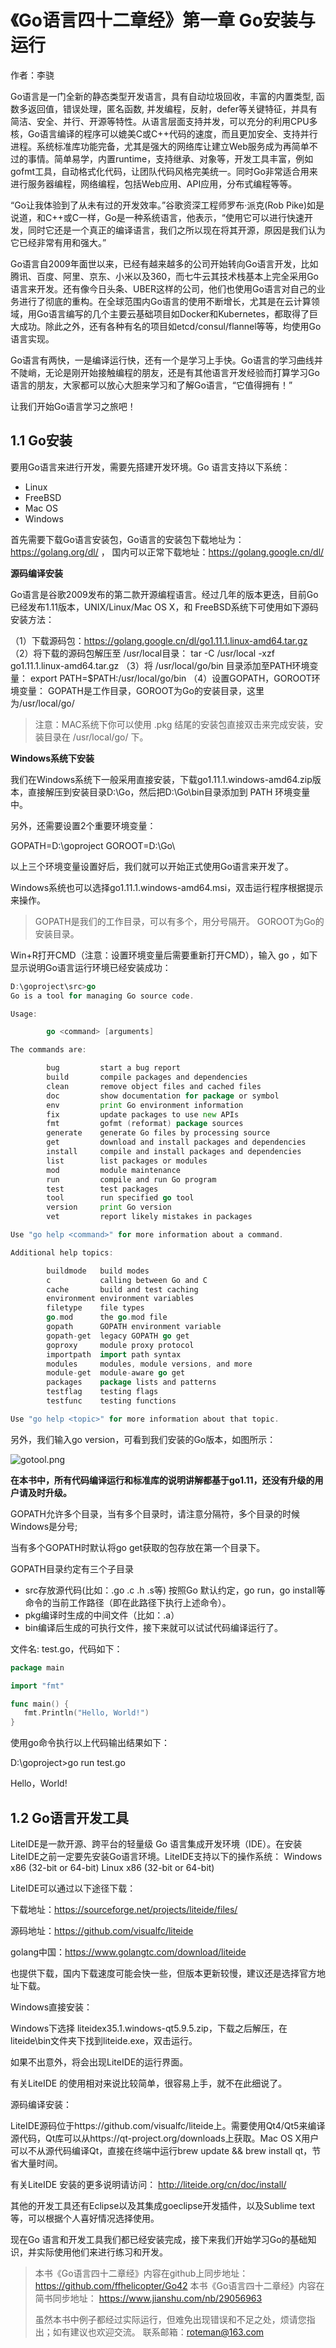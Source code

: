 # 《Go语言四十二章经》第一章 Go安装与运行

作者：李骁

Go语言是一门全新的静态类型开发语言，具有自动垃圾回收，丰富的内置类型, 函数多返回值，错误处理，匿名函数, 并发编程，反射，defer等关键特征，并具有简洁、安全、并行、开源等特性。从语言层面支持并发，可以充分的利用CPU多核，Go语言编译的程序可以媲美C或C++代码的速度，而且更加安全、支持并行进程。系统标准库功能完备，尤其是强大的网络库让建立Web服务成为再简单不过的事情。简单易学，内置runtime，支持继承、对象等，开发工具丰富，例如gofmt工具，自动格式化代码，让团队代码风格完美统一。同时Go非常适合用来进行服务器编程，网络编程，包括Web应用、API应用，分布式编程等等。

“Go让我体验到了从未有过的开发效率。”谷歌资深工程师罗布·派克(Rob Pike)如是说道，和C++或C一样，Go是一种系统语言，他表示，“使用它可以进行快速开发，同时它还是一个真正的编译语言，我们之所以现在将其开源，原因是我们认为它已经非常有用和强大。”

Go语言自2009年面世以来，已经有越来越多的公司开始转向Go语言开发，比如腾讯、百度、阿里、京东、小米以及360，而七牛云其技术栈基本上完全采用Go语言来开发。还有像今日头条、UBER这样的公司，他们也使用Go语言对自己的业务进行了彻底的重构。在全球范围内Go语言的使用不断增长，尤其是在云计算领域，用Go语言编写的几个主要云基础项目如Docker和Kubernetes，都取得了巨大成功。除此之外，还有各种有名的项目如etcd/consul/flannel等等，均使用Go语言实现。

Go语言有两快，一是编译运行快，还有一个是学习上手快。Go语言的学习曲线并不陡峭，无论是刚开始接触编程的朋友，还是有其他语言开发经验而打算学习Go语言的朋友，大家都可以放心大胆来学习和了解Go语言，“它值得拥有！”

让我们开始Go语言学习之旅吧！

## 1.1 Go安装

要用Go语言来进行开发，需要先搭建开发环境。Go 语言支持以下系统：

* Linux
* FreeBSD
* Mac OS
* Windows

首先需要下载Go语言安装包，Go语言的安装包下载地址为：https://golang.org/dl/ ， 国内可以正常下载地址：https://golang.google.cn/dl/

**源码编译安装**

Go语言是谷歌2009发布的第二款开源编程语言。经过几年的版本更迭，目前Go已经发布1.11版本，UNIX/Linux/Mac OS X，和 FreeBSD系统下可使用如下源码安装方法：

（1）下载源码包：https://golang.google.cn/dl/go1.11.1.linux-amd64.tar.gz
（2）将下载的源码包解压至 /usr/local目录：
tar -C /usr/local -xzf go1.11.1.linux-amd64.tar.gz
（3）将 /usr/local/go/bin 目录添加至PATH环境变量：
export PATH=$PATH:/usr/local/go/bin
（4）设置GOPATH，GOROOT环境变量：
GOPATH是工作目录，GOROOT为Go的安装目录，这里为/usr/local/go/

>注意：MAC系统下你可以使用 .pkg 结尾的安装包直接双击来完成安装，安装目录在 /usr/local/go/ 下。

**Windows系统下安装**

我们在Windows系统下一般采用直接安装，下载go1.11.1.windows-amd64.zip版本，直接解压到安装目录D:\Go，然后把D:\Go\bin目录添加到 PATH 环境变量中。

另外，还需要设置2个重要环境变量：

GOPATH=D:\goproject
GOROOT=D:\Go\

以上三个环境变量设置好后，我们就可以开始正式使用Go语言来开发了。

Windows系统也可以选择go1.11.1.windows-amd64.msi，双击运行程序根据提示来操作。


>
>GOPATH是我们的工作目录，可以有多个，用分号隔开。
>GOROOT为Go的安装目录。
>

Win+R打开CMD（注意：设置环境变量后需要重新打开CMD），输入 go ，如下显示说明Go语言运行环境已经安装成功：

```Go
D:\goproject\src>go
Go is a tool for managing Go source code.

Usage:

        go <command> [arguments]

The commands are:

        bug         start a bug report
        build       compile packages and dependencies
        clean       remove object files and cached files
        doc         show documentation for package or symbol
        env         print Go environment information
        fix         update packages to use new APIs
        fmt         gofmt (reformat) package sources
        generate    generate Go files by processing source
        get         download and install packages and dependencies
        install     compile and install packages and dependencies
        list        list packages or modules
        mod         module maintenance
        run         compile and run Go program
        test        test packages
        tool        run specified go tool
        version     print Go version
        vet         report likely mistakes in packages

Use "go help <command>" for more information about a command.

Additional help topics:

        buildmode   build modes
        c           calling between Go and C
        cache       build and test caching
        environment environment variables
        filetype    file types
        go.mod      the go.mod file
        gopath      GOPATH environment variable
        gopath-get  legacy GOPATH go get
        goproxy     module proxy protocol
        importpath  import path syntax
        modules     modules, module versions, and more
        module-get  module-aware go get
        packages    package lists and patterns
        testflag    testing flags
        testfunc    testing functions

Use "go help <topic>" for more information about that topic.
```

另外，我们输入go version，可看到我们安装的Go版本，如图所示：

![gotool.png](https://github.com/ffhelicopter/Go42/blob/master/content/img/gv.png)

**在本书中，所有代码编译运行和标准库的说明讲解都基于go1.11，还没有升级的用户请及时升级。**

GOPATH允许多个目录，当有多个目录时，请注意分隔符，多个目录的时候Windows是分号;

当有多个GOPATH时默认将go get获取的包存放在第一个目录下。

GOPATH目录约定有三个子目录

* src存放源代码(比如：.go .c .h .s等)   按照Go 默认约定，go run，go install等命令的当前工作路径（即在此路径下执行上述命令）。
* pkg编译时生成的中间文件（比如：.a）
* bin编译后生成的可执行文件，接下来就可以试试代码编译运行了。

文件名: test.go，代码如下：

```Go
package main

import "fmt"

func main() {
   fmt.Println("Hello, World!")
}
```

使用go命令执行以上代码输出结果如下：

D:\goproject>go run test.go

Hello，World!


## 1.2 Go语言开发工具

LiteIDE是一款开源、跨平台的轻量级 Go 语言集成开发环境（IDE）。在安装LiteIDE之前一定要先安装Go语言环境。LiteIDE支持以下的操作系统：
Windows x86 (32-bit or 64-bit)
Linux x86 (32-bit or 64-bit)

LiteIDE可以通过以下途径下载：

下载地址：https://sourceforge.net/projects/liteide/files/ 

源码地址：https://github.com/visualfc/liteide

golang中国：https://www.golangtc.com/download/liteide

也提供下载，国内下载速度可能会快一些，但版本更新较慢，建议还是选择官方地址下载。


Windows直接安装：

Windows下选择 liteidex35.1.windows-qt5.9.5.zip，下载之后解压，在liteide\bin文件夹下找到liteide.exe，双击运行。

如果不出意外，将会出现LiteIDE的运行界面。

有关LiteIDE 的使用相对来说比较简单，很容易上手，就不在此细说了。

源码编译安装：

LiteIDE源码位于https://github.com/visualfc/liteide上。需要使用Qt4/Qt5来编译源代码，Qt库可以从https://qt-project.org/downloads上获取。Mac OS X用户可以不从源代码编译Qt，直接在终端中运行brew update && brew install qt，节省大量时间。

有关LiteIDE 安装的更多说明请访问： http://liteide.org/cn/doc/install/

其他的开发工具还有Eclipse以及其集成goeclipse开发插件，以及Sublime text等，可以根据个人喜好情况选择使用。

现在Go 语言和开发工具我们都已经安装完成，接下来我们开始学习Go的基础知识，并实际使用他们来进行练习和开发。


>本书《Go语言四十二章经》内容在github上同步地址：https://github.com/ffhelicopter/Go42
>本书《Go语言四十二章经》内容在简书同步地址：  https://www.jianshu.com/nb/29056963
>
>虽然本书中例子都经过实际运行，但难免出现错误和不足之处，烦请您指出；如有建议也欢迎交流。
>联系邮箱：roteman@163.com

